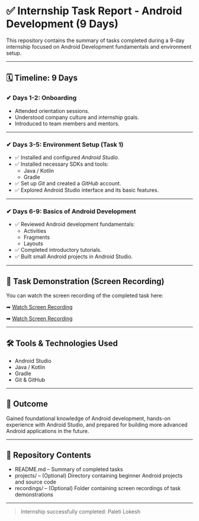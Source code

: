 # ✅ Internship Task Report - Android Development (9 Days)

This repository contains the summary of tasks completed during a 9-day internship focused on Android Development fundamentals and environment setup.

---

## 🗓 Timeline: 9 Days

### ✔ Days 1-2: Onboarding
- Attended orientation sessions.
- Understood company culture and internship goals.
- Introduced to team members and mentors.

---

### ✔ Days 3-5: Environment Setup (Task 1)
- ✅ Installed and configured *Android Studio*.
- ✅ Installed necessary SDKs and tools:
  - Java / Kotlin
  - Gradle
- ✅ Set up *Git* and created a *GitHub* account.
- ✅ Explored Android Studio interface and its basic features.
---
### ✔ Days 6-9: Basics of Android Development
- ✅ Reviewed Android development fundamentals:
  - Activities
  - Fragments
  - Layouts
- ✅ Completed introductory tutorials.
- ✅ Built small Android projects in Android Studio.

---

## 🎥 Task Demonstration (Screen Recording)

You can watch the screen recording of the completed task here:

➡ [Watch Screen Recording](https://github.com/shrihithaah/App-Development/blob/main/Screen%20Recording%202025-04-29%20153056.mp4)

➡ [Watch Screen Recording](https://github.com/shrihithaah/App-Development/blob/main/Screen%20Recording%202025-04-29%20154940%20(1).mp4)

---
## 🛠 Tools & Technologies Used
- Android Studio
- Java / Kotlin
- Gradle
- Git & GitHub

---

## 🎯 Outcome
Gained foundational knowledge of Android development, hands-on experience with Android Studio, and prepared for building more advanced Android applications in the future.

---

## 📂 Repository Contents
- README.md – Summary of completed tasks
- projects/ – (Optional) Directory containing beginner Android projects and source code
- recordings/ – (Optional) Folder containing screen recordings of task demonstrations

---

> Internship successfully completed: Paleti Lokesh
